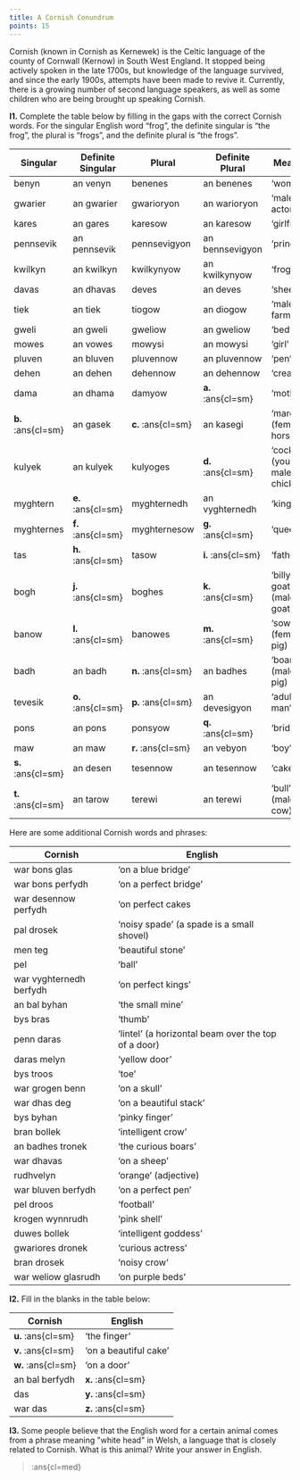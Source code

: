 ```yaml
---
title: A Cornish Conundrum
points: 15
---
```


Cornish (known in Cornish as Kernewek) is the Celtic language of the county of Cornwall (Kernow) in South
West England. It stopped being actively spoken in the late 1700s, but knowledge of the language survived,
and since the early 1900s, attempts have been made to revive it. Currently, there is a growing number of
second language speakers, as well as some children who are being brought up speaking Cornish.

**I1.** Complete the table below by filling in the gaps with the correct Cornish words. For the singular English
word “frog”, the definite singular is “the frog”, the plural is “frogs”, and the definite plural is “the frogs”.

| Singular | Definite Singular | Plural  | Definite Plural | Meaning |
| - | - | - | - | - | 
| benyn | an venyn | benenes  | an benenes | ‘woman’ |
| gwarier | an gwarier | gwarioryon  | an warioryon | ‘male actor’ |
| kares | an gares | karesow  | an karesow | ‘girlfriend’ |
| pennsevik | an pennsevik | pennsevigyon  | an bennsevigyon | ‘prince’ |
| kwilkyn | an kwilkyn | kwilkynyow  | an kwilkynyow | ‘frog’ |
| davas | an dhavas | deves  | an deves | ‘sheep’ |
| tiek | an tiek | tiogow  | an diogow | ‘male farmer’ |
| gweli | an gweli | gweliow  | an gweliow | ‘bed’ |
| mowes | an vowes | mowysi  | an mowysi | ‘girl’ |
| pluven | an bluven | pluvennow  | an pluvennow | ‘pen’ |
| dehen | an dehen | dehennow  | an dehennow | ‘cream’ |
| dama | an dhama | damyow  | **a.** :ans{cl=sm} | ‘mother’ |
| **b.** :ans{cl=sm}|  an gasek | **c.** :ans{cl=sm} |  an kasegi | ‘mare’ (female horse) |
| kulyek | an kulyek | kulyoges  | **d.** :ans{cl=sm} | ‘cockerel’ (young male chicken) |
| myghtern | **e.** :ans{cl=sm} | myghternedh  | an vyghternedh | ‘king’ |
| myghternes | **f.** :ans{cl=sm} | myghternesow  | **g.** :ans{cl=sm} | ‘queen’ |
| tas | **h.** :ans{cl=sm} | tasow  | **i.** :ans{cl=sm} | ‘father’ |
| bogh | **j.** :ans{cl=sm} | boghes  | **k.** :ans{cl=sm} | ‘billy-goat’ (male goat) |
| banow | **l.** :ans{cl=sm} | banowes  | **m.** :ans{cl=sm} | ‘sow’ (female pig) |
| badh | an badh | **n.** :ans{cl=sm} |  an badhes | ‘boar’ (male pig) |
| tevesik | **o.** :ans{cl=sm} | **p.** :ans{cl=sm} |  an devesigyon | ‘adult man’ |
| pons | an pons | ponsyow  | **q.** :ans{cl=sm} | ‘bridge’ |
| maw | an maw | **r.** :ans{cl=sm} |  an vebyon | ‘boy’ |
| **s.** :ans{cl=sm}|  an desen | tesennow  | an tesennow | ‘cake’ |
| **t.** :ans{cl=sm}|  an tarow | terewi  | an terewi | ‘bull’ (male cow) |

Here are some additional Cornish words and phrases:

| Cornish | English |
| - | - |
| war bons glas | ‘on a blue bridge’ |
| war bons perfydh | ‘on a perfect bridge’ |
| war desennow perfydh | ‘on perfect cakes| ‘ |
| pal drosek | ‘noisy spade’ (a spade is a small shovel) |
| men teg | ‘beautiful stone’ |
| pel | ‘ball’ |
| war vyghternedh berfydh | ‘on perfect kings’ |
| an bal byhan | ‘the small mine’ |
| bys bras | ‘thumb’ |
| penn daras | ‘lintel’ (a horizontal beam over the top of a door) |
| daras melyn | ‘yellow door’ |
| bys troos | ‘toe’ |
| war grogen benn | ‘on a skull’ |
| war dhas deg | ‘on a beautiful stack’ |
| bys byhan | ‘pinky finger’ |
| bran bollek | ‘intelligent crow’ |
| an badhes tronek | ‘the curious boars’ |
| war dhavas | ‘on a sheep’ |
| rudhvelyn | ‘orange’ (adjective) |
| war bluven berfydh | ‘on a perfect pen’ |
| pel droos | ‘football’ |
| krogen wynnrudh | ‘pink shell’ |
| duwes bollek | ‘intelligent goddess’ |
| gwariores dronek | ‘curious actress’ |
| bran drosek | ‘noisy crow’ |
| war weliow glasrudh | ‘on purple beds’ |

**I2.** Fill in the blanks in the table below:

| Cornish | English |
| - | - |
| **u.** :ans{cl=sm} | ‘the finger’ |
| **v.** :ans{cl=sm} | ‘on a beautiful cake’ |
| **w.** :ans{cl=sm} | ‘on a door’ |
| an bal berfydh | **x.** :ans{cl=sm} |
| das | **y.** :ans{cl=sm} |
| war das | **z.** :ans{cl=sm} |

**I3.** Some people believe that the English word for a certain animal comes from a phrase meaning "white
head" in Welsh, a language that is closely related to Cornish. What is this animal? Write your answer in
English.

> :ans{cl=med}